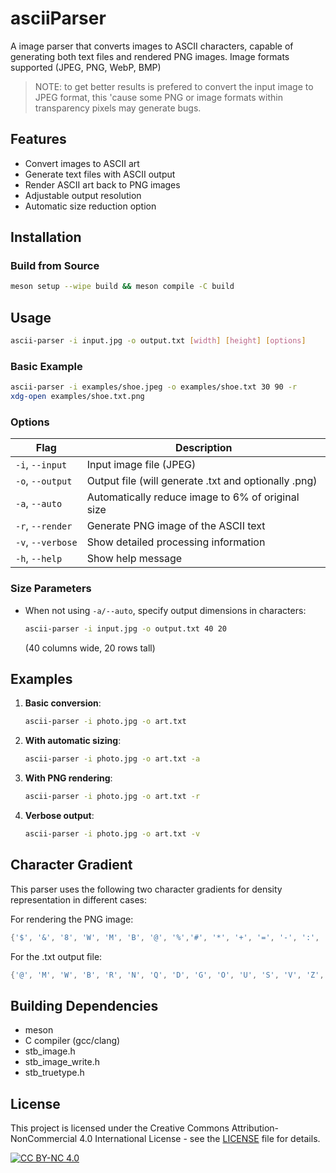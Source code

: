 # asciiParser

A image parser that converts images to ASCII characters, capable of generating both text files and rendered PNG images. Image formats supported (JPEG, PNG, WebP, BMP) 

> NOTE: to get better results is prefered to convert the input image to JPEG format, this 'cause some PNG or image formats within transparency pixels may generate bugs.

## Features

- Convert images to ASCII art
- Generate text files with ASCII output
- Render ASCII art back to PNG images
- Adjustable output resolution
- Automatic size reduction option

## Installation

### Build from Source

```bash
meson setup --wipe build && meson compile -C build
```

## Usage

```bash
ascii-parser -i input.jpg -o output.txt [width] [height] [options]
```

### Basic Example

```bash
ascii-parser -i examples/shoe.jpeg -o examples/shoe.txt 30 90 -r
xdg-open examples/shoe.txt.png
```

### Options

| Flag              | Description                                          |
| ----------------- | ---------------------------------------------------- |
| `-i`, `--input`   | Input image file (JPEG)                              |
| `-o`, `--output`  | Output file (will generate .txt and optionally .png) |
| `-a`, `--auto`    | Automatically reduce image to 6% of original size    |
| `-r`, `--render`  | Generate PNG image of the ASCII text                 |
| `-v`, `--verbose` | Show detailed processing information                 |
| `-h`, `--help`    | Show help message                                    |

### Size Parameters

- When not using `-a/--auto`, specify output dimensions in characters:
  ```bash
  ascii-parser -i input.jpg -o output.txt 40 20
  ```
  (40 columns wide, 20 rows tall)

## Examples

1. **Basic conversion**:

   ```bash
   ascii-parser -i photo.jpg -o art.txt
   ```

2. **With automatic sizing**:

   ```bash
   ascii-parser -i photo.jpg -o art.txt -a
   ```

3. **With PNG rendering**:

   ```bash
   ascii-parser -i photo.jpg -o art.txt -r
   ```

4. **Verbose output**:
   ```bash
   ascii-parser -i photo.jpg -o art.txt -v
   ```

## Character Gradient

This parser uses the following two character gradients for density representation in different cases:

For rendering the PNG image:
```c
{'$', '&', '8', 'W', 'M', 'B', '@', '%','#', '*', '+', '=', '-', ':', '.', ' '}
```

For the .txt output file:
```c
{'@', 'M', 'W', 'B', 'R', 'N', 'Q', 'D', 'G', 'O', 'U', 'S', 'V', 'Z', ':', ' '}
```

## Building Dependencies

- meson
- C compiler (gcc/clang)
- stb_image.h
- stb_image_write.h
- stb_truetype.h

## License

This project is licensed under the Creative Commons Attribution-NonCommercial 4.0 International License - see the [LICENSE](LICENSE) file for details.

[![CC BY-NC 4.0](https://img.shields.io/badge/License-CC%20BY--NC%204.0-lightgrey.svg)](http://creativecommons.org/licenses/by-nc/4.0/)